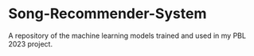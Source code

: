 # Song-Recommender-System
A repository of the machine learning models trained and used in my PBL 2023 project. 
